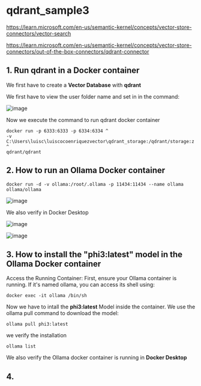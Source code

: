 # qdrant_sample3

https://learn.microsoft.com/en-us/semantic-kernel/concepts/vector-store-connectors/vector-search

https://learn.microsoft.com/en-us/semantic-kernel/concepts/vector-store-connectors/out-of-the-box-connectors/qdrant-connector

## 1. Run qdrant in a Docker container

We first have to create a **Vector Database** with **qdrant** 

We first have to view the user folder name and set in in the command:

![image](https://github.com/user-attachments/assets/f1ec286f-9c8d-4277-85e0-fee34451ac8f)

Now we execute the command to run qdrant docker container

```
docker run -p 6333:6333 -p 6334:6334 ^
-v C:\Users\luisc\luiscocoenriquezvector\qdrant_storage:/qdrant/storage:z ^
qdrant/qdrant
```

## 2. How to run an Ollama Docker container

```
docker run -d -v ollama:/root/.ollama -p 11434:11434 --name ollama ollama/ollama
```

![image](https://github.com/user-attachments/assets/9bc2d6f4-91e0-4a7c-b97a-04c5caf51eed)

We also verify in Docker Desktop

![image](https://github.com/user-attachments/assets/2d7a12f1-92ac-495c-b70e-8eeceb2bf443)

![image](https://github.com/user-attachments/assets/a695d24d-271e-4d22-aa06-6007a24474b8)

## 3. How to install the "phi3:latest" model in the Ollama Docker container

Access the Running Container:  First, ensure your Ollama container is running. If it's named ollama, you can access its shell using:

```
docker exec -it ollama /bin/sh
```

Now we have to intall the **phi3:latest** Model inside the container. We use the ollama pull command to download the model:

```
ollama pull phi3:latest
```

we verify the installation

```
ollama list
```

We also verify the Ollama docker container is running in **Docker Desktop**

## 4. 

